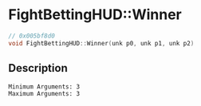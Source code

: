 # FightBettingHUD::Winner
```c
// 0x005bf8d0
void FightBettingHUD::Winner(unk p0, unk p1, unk p2)
```
## Description
```
Minimum Arguments: 3
Maximum Arguments: 3
```
